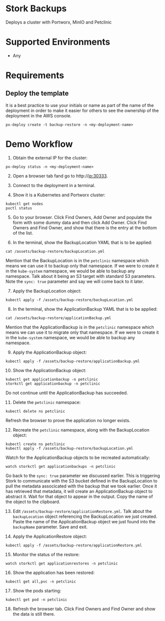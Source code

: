 # Stork Backups

Deploys a cluster with Portworx, MinIO and Petclinic

# Supported Environments

* Any

# Requirements

## Deploy the template

It is a best practice to use your initials or name as part of the name of the deployment in order to make it easier for others to see the ownership of the deployment in the AWS console.

```
px-deploy create -t backup-restore -n <my-deployment-name>
```

# Demo Workflow

1. Obtain the external IP for the cluster:

```
px-deploy status -n <my-deployment-name>
```

2. Open a browser tab fand go to http://<ip:30333>.

3. Connect to the deployment in a terminal.

4. Show it is a Kubernetes and Portworx cluster:

```
kubectl get nodes
pxctl status
```

5. Go to your browser. Click Find Owners, Add Owner and populate the form with some dummy data and then click Add Owner. Click Find Owners and Find Owner, and show that there is the entry at the bottom of the list.

6. In the terminal, show the BackupLocation YAML that is to be applied:

```
cat /assets/backup-restore/backupLocation.yml
```

Mention that the BackupLocation is in the `petclinic` namespace which means we can use it to backup only that namespace. If we were to create it in the `kube-system` namespace, we would be able to backup any namespace. Talk about it being an S3 target with standard S3 parameters. Note the `sync: true` parameter and say we will come back to it later.

7. Apply the BackupLocation object:

```
kubectl apply -f /assets/backup-restore/backupLocation.yml
```

8. In the terminal, show the ApplicationBackup YAML that is to be applied:

```
cat /assets/backup-restore/applicationBackup.yml
```

Mention that the ApplicationBackup is in the `petclinic` namespace which means we can use it to migrate only that namespace. If we were to create it in the `kube-system` namespace, we would be able to backup any namespace.

9. Apply the ApplicationBackup object:

```
kubectl apply -f /assets/backup-restore/applicationBackup.yml
```

10. Show the ApplicationBackup object:

```
kubectl get applicationbackup -n petclinic
storkctl get applicationbackup -n petclinic
```

Do not continue until the ApplicationBackup has succeeded.

11. Delete the `petclinic` namespace:

```
kubectl delete ns petclinic
```

Refresh the browser to prove the application no longer exists.

12. Recreate the `petclinic` namespace, along with the BackupLocation object:

```
kubectl create ns petclinic
kubectl apply -f /assets/backup-restore/backupLocation.yml
```

Watch for the ApplicationBackup objects to be recreated automatically:

```
watch storkctl get applicationbackups -n petclinic
```

Go back to the `sync: true` parameter we discussed earlier. This is triggering Stork to communicate with the S3 bucket defined in the BackupLocation to pull the metadata associcated with the backup that we took earlier. Once it has retrieved that metadata, it will create an ApplicationBackup object to abstract it. Wait for that object to appear in the output. Copy the name of the object to the clipboard.

13. Edit `/assets/backup-restore/applicationRestore.yml`. Talk about the `backupLocation` object referencing the BackupLocation we just created. Paste the name of the ApplicationBackup object we just found into the `backupName` parameter. Save and exit.

14. Apply the ApplicationRestore object:

```
kubectl apply -f /assets/backup-restore/applicationRestore.yml
```

15. Monitor the status of the restore:

```
watch storkctl get applicationrestores -n petclinic
```

16. Show the application has been restored:

```
kubectl get all,pvc -n petclinic
```

17. Show the pods starting:

```
kubectl get pod -n petclinic
```

18. Refresh the browser tab. Click Find Owners and Find Owner and show the data is still there.
